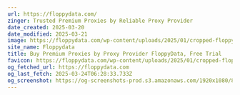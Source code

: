 ```yaml
---
url: https://floppydata.com/
zinger: Trusted Premium Proxies by Reliable Proxy Provider
date_created: 2025-03-20
date_modified: 2025-03-21
image: https://floppydata.com/wp-content/uploads/2025/01/cropped-floppydata-logo-180x180.png
site_name: Floppydata
title: Buy Premium Proxies by Proxy Provider FloppyData, Free Trial
favicon: https://floppydata.com/wp-content/uploads/2025/01/cropped-floppydata-logo-192x192.png
og_fetched_url: https://floppydata.com
og_last_fetch: 2025-03-24T06:28:33.733Z
og_screenshot: https://og-screenshots-prod.s3.amazonaws.com/1920x1080/80/false/407c3ae34a8529171436f241869c231cb0a3153f760f9d6364fe1eb938b765e3.jpeg
---
```

